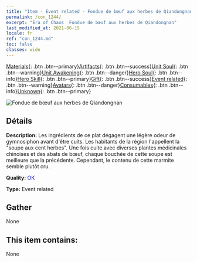 ```yaml
---
title: "Item - Event related - Fondue de bœuf aux herbes de Qiandongnan"
permalink: /con_1244/
excerpt: "Era of Chaos  Fondue de bœuf aux herbes de Qiandongnan"
last_modified_at: 2021-06-15
locale: fr
ref: "con_1244.md"
toc: false
classes: wide
---
```

 [Materials](/ItemsFR/){: .btn .btn--primary}[Artifacts](/ItemsFR/Artifacts/){: .btn .btn--success}[Unit Soul](/ItemsFR/UnitSoul/){: .btn .btn--warning}[Unit Awakening](/ItemsFR/UnitAwakening/){: .btn .btn--danger}[Hero Soul](/ItemsFR/HeroSoul/){: .btn .btn--info}[Hero Skill](/ItemsFR/HeroSkill/){: .btn .btn--primary}[Gift](/ItemsFR/Gift/){: .btn .btn--success}[Event related](/ItemsFR/Events/){: .btn .btn--warning}[Avatars](/ItemsFR/Avatars/){: .btn .btn--danger}[Consumables](/ItemsFR/Consumables/){: .btn .btn--info}[Unknown](/ItemsFR/Unknown/){: .btn .btn--primary}

 ![Fondue de bœuf aux herbes de Qiandongnan](/images/t/i_81532221.png)

## Détails
 **Description:** Les ingrédients de ce plat dégagent une légère odeur de gymnosiphon avant d'être cuits. Les habitants de la région l'appellent la \"soupe aux cent herbes\". Une fois cuite avec diverses plantes médicinales chinoises et des abats de bœuf, chaque bouchée de cette soupe est meilleure que la précédente. Cependant, le contenu de cette marmite semble plutôt cru.

 **Quality:** <span style="color: #0000CD">OK</span>

 **Type:** Event related

## Gather

  None

## This item contains:

  None


